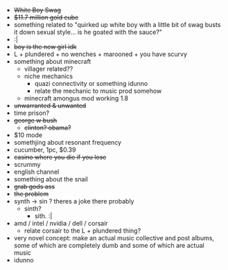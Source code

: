 - ~~White Boy Swag~~
- ~~$11.7 million gold cube~~
- something related to "quirked up white boy with a little bit of swag busts it down sexual style... is he goated with the sauce?"
- :|
- ~~boy is the new girl idk~~
- L + plundered + no wenches + marooned + you have scurvy
- something about minecraft
	- villager related??
	- niche mechanics
		- quazi connectivity or something idunno
		- relate the mechanic to music prod somehow
	- minecraft amongus mod working 1.8
- ~~unwarranted & unwanted~~
- time prison?
- ~~george w bush~~
	- ~~clinton? obama?~~
- $10 mode
- somethjing about resonant frequency
- cucumber, 1pc, $0.39
- ~~casino where you die if you lose~~
- scrummy
- english channel
- something about the snail
- ~~grab gods ass~~
- ~~the problem~~
- synth -> sin ? theres a joke there probably
	- sinth?
		- sith. :|
- amd / intel / nvidia / dell / corsair
	- relate corsair to the L + plundered thing?
- very novel concept: make an actual music collective and post albums, some of which are completely dumb and some of which are actual music
- idunno